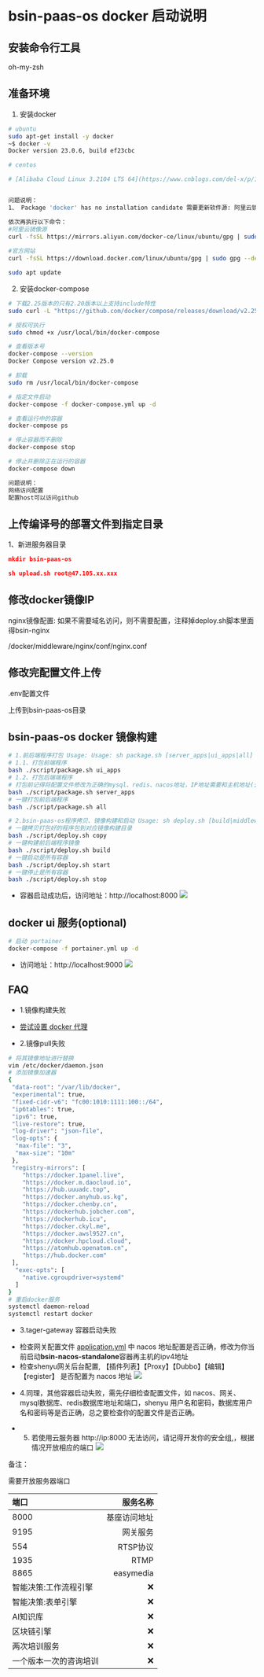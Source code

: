 # bsin-paas-os docker 启动说明

## 安装命令行工具
oh-my-zsh

## 准备环境
1. 安装docker
~~~bash
# ubuntu
sudo apt-get install -y docker
~$ docker -v
Docker version 23.0.6, build ef23cbc

# centos

# [Alibaba Cloud Linux 3.2104 LTS 64](https://www.cnblogs.com/del-x/p/18418824)


问题说明：
1、 Package 'docker' has no installation candidate 需要更新软件源: 阿里云镜像源

依次再执行以下命令：
#阿里云镜像源
curl -fsSL https://mirrors.aliyun.com/docker-ce/linux/ubuntu/gpg | sudo gpg --dearmor -o /etc/apt/keyrings/docker.gpg
 
#官方网站
curl -fsSL https://download.docker.com/linux/ubuntu/gpg | sudo gpg --dearmor -o /etc/apt/keyrings/docker.gpg

sudo apt update

~~~
2. 安装docker-compose
~~~bash
# 下载2.25版本的只有2.20版本以上支持include特性
sudo curl -L "https://github.com/docker/compose/releases/download/v2.25.0/docker-compose-$(uname -s)-$(uname -m)" -o /usr/local/bin/docker-compose

# 授权可执行
sudo chmod +x /usr/local/bin/docker-compose

# 查看版本号
docker-compose --version
Docker Compose version v2.25.0

# 卸载
sudo rm /usr/local/bin/docker-compose

# 指定文件启动
docker-compose -f docker-compose.yml up -d

# 查看运行中的容器
docker-compose ps

# 停止容器而不删除
docker-compose stop

# 停止并删除正在运行的容器
docker-compose down

问题说明：
网络访问配置
配置host可以访问github

~~~

## 上传编译号的部署文件到指定目录
1、新进服务器目录
```json
mkdir bsin-paas-os
```

```json
sh upload.sh root@47.105.xx.xxx
```

## 修改docker镜像IP
nginx镜像配置: 如果不需要域名访问，则不需要配置，注释掉deploy.sh脚本里面得bsin-nginx

/docker/middleware/nginx/conf/nginx.conf


## 修改完配置文件上传
.env配置文件

上传到bsin-paas-os目录


## bsin-paas-os docker 镜像构建
~~~bash
# 1.前后端程序打包 Usage: Usage: sh package.sh [server_apps|ui_apps|all]
# 1.1、打包前端程序
bash ./script/package.sh ui_apps
# 1.2、打包后端端程序
# 打包前记得将配置文件修改为正确的mysql、redis、nacos地址，IP地址需要和主机地址(云服务器就是公网地址)一致
bash ./script/package.sh server_apps
# 一键打包前后端程序
bash ./script/package.sh all

# 2.bsin-paas-os程序拷贝、镜像构建和启动 Usage: sh deploy.sh [build|middleware|gateway|server_apps|ui_apps|start|stop|rm|clean|copy|ai_agent|upms|waas|crm|brms|search|workflow|workflow_admin]
# 一键拷贝打包好的程序包到对应镜像构建目录
bash ./script/deploy.sh copy
# 一键构建前后端程序镜像
bash ./script/deploy.sh build
# 一键启动是所有容器
bash ./script/deploy.sh start
# 一键停止是所有容器
bash ./script/deploy.sh stop
~~~

- 容器启动成功后，访问地址：http://localhost:8000
![](./doc/assets/bsin-login.png)

## docker ui 服务(optional)
~~~bash
# 启动 portainer
docker-compose -f portainer.yml up -d
~~~
- 访问地址：http://localhost:9000
![](./doc/assets/portainer.png)

## FAQ
- 1.镜像构建失败
* [尝试设置 docker 代理](https://cloud-atlas.readthedocs.io/zh-cn/latest/docker/network/docker_proxy_quickstart.html)

- 2.镜像pull失败
~~~bash
# 将其镜像地址进行替换
vim /etc/docker/daemon.json
# 添加镜像加速器
{
 "data-root": "/var/lib/docker",
 "experimental": true,
 "fixed-cidr-v6": "fc00:1010:1111:100::/64",
 "ip6tables": true,
 "ipv6": true,
 "live-restore": true,
 "log-driver": "json-file",
 "log-opts": {
  "max-file": "3",
  "max-size": "10m"
 },
 "registry-mirrors": [
    "https://docker.1panel.live",
    "https://docker.m.daocloud.io",
    "https://hub.uuuadc.top",
    "https://docker.anyhub.us.kg",
    "https://docker.chenby.cn",
    "https://dockerhub.jobcher.com",
    "https://dockerhub.icu",
    "https://docker.ckyl.me",
    "https://docker.awsl9527.cn",
    "https://docker.hpcloud.cloud",
    "https://atomhub.openatom.cn",
    "https://hub.docker.com"
 ],
  "exec-opts": [
    "native.cgroupdriver=systemd"
  ]
}
# 重启docker服务
systemctl daemon-reload
systemctl restart docker
~~~

- 3.tager-gateway 容器启动失败
* 检查网关配置文件 [application.yml](../bsin-targe-gateway/src/main/resources/application.yml) 中 nacos 地址配置是否正确，修改为你当前启动**bsin-nacos-standalone**容器再主机的ipv4地址
* 检查shenyu网关后台配置, 【插件列表】【Proxy】【Dubbo】【编辑】【register】 是否配置为 nacos 地址
![](./doc/assets/shenyu_nacos_register.png)


- 4.同理，其他容器启动失败，需先仔细检查配置文件，如 nacos、网关、mysql数据库、redis数据库地址和端口，shenyu 用户名和密码，数据库用户名和密码等是否正确，总之要检查你的配置文件是否正确。

- 5. 若使用云服务器 http://ip:8000 无法访问，请记得开发你的安全组,，根据情况开放相应的端口
![](./doc/assets/aliyun_security_group.png)


备注：

需要开放服务器端口


| 端口          |      服务名称 |
|:------------|----------:|
| 8000        |    基座访问地址 | 
| 9195        |      网关服务 |  
| 554         |    RTSP协议 | 
| 1935        |      RTMP |  
| 8865        | easymedia |  
| 智能决策:工作流程引擎 |         ❌ |  
| 智能决策:表单引擎   |         ❌ |  
| AI知识库       |         ❌ |  
| 区块链引擎       |         ❌ |  
| 两次培训服务      |         ❌ |  
| 一个版本一次的咨询培训 |         ❌ | 